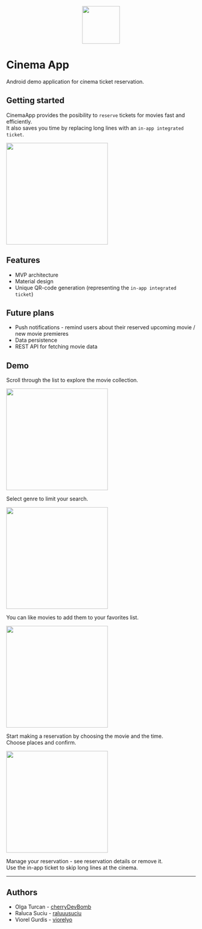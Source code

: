<p align="center"><img src="/screenshots/logo.png" width="100"></p>  

# Cinema App
Android demo application for cinema ticket reservation.  

## Getting started
CinemaApp provides the posibility to `reserve` tickets for movies fast and efficiently.  
It also saves you time by replacing long lines with an `in-app integrated ticket`.  

<img src="/screenshots/gif1.gif" width="270">

## Features
* MVP architecture
* Material design
* Unique QR-code generation (representing the `in-app integrated ticket`)

## Future plans
* Push notifications - remind users about their reserved upcoming movie / new movie premieres
* Data persistence
* REST API for fetching movie data

## Demo
Scroll through the list to explore the movie collection.

<img src="/screenshots/gif2.gif" width="270">

Select genre to limit your search.

<img src="/screenshots/screenshot1.png" width="270">

You can like movies to add them to your favorites list.

<img src="/screenshots/gif3.gif" width="270">

Start making a reservation by choosing the movie and the time.  
Choose places and confirm.

<img src="/screenshots/gif4.gif" width="270">

Manage your reservation - see reservation details or remove it.  
Use the in-app ticket to skip long lines at the cinema.

---

## Authors
* Olga Turcan - [cherryDevBomb](https://github.com/cherryDevBomb)
* Raluca Suciu - [raluuusuciu](https://github.com/raluuusuciu)
* Viorel Gurdis - [viorelyo](https://github.com/viorelyo)
